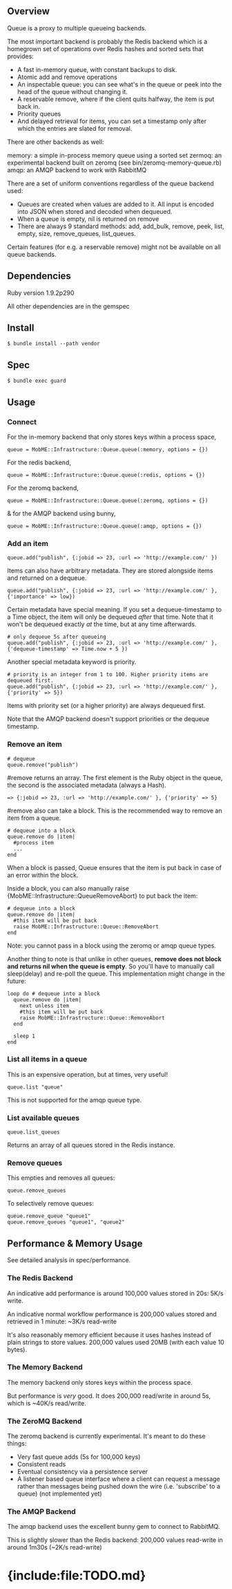 
## Overview
Queue is a proxy to multiple queueing backends.

The most important backend is probably the Redis backend which is a homegrown set of operations over Redis hashes and sorted sets that provides:

* A fast in-memory queue, with constant backups to disk.
* Atomic add and remove operations
* An inspectable queue: you can see what's in the queue or peek into the head of the queue without changing it.
* A reservable remove, where if the client quits halfway, the item is put back in.
* Priority queues
* And delayed retrieval for items, you can set a timestamp only after which the entries are slated for removal.

There are other backends as well: 

memory: a simple in-process memory queue using a sorted set
zermoq: an experimental backend built on zeromq (see bin/zeromq-memory-queue.rb)
amqp: an AMQP backend to work with RabbitMQ

There are a set of uniform conventions regardless of the queue backend used:

* Queues are created when values are added to it. All input is encoded into JSON when stored and decoded when dequeued.
* When a queue is empty, nil is returned on remove
* There are always 9 standard methods: add, add\_bulk, remove, peek, list, empty, size, remove\_queues, list_queues.

Certain features (for e.g. a reservable remove) might not be available on all queue backends.

## Dependencies

Ruby version 1.9.2p290

All other dependencies are in the gemspec

## Install

    $ bundle install --path vendor

## Spec
    
    $ bundle exec guard

## Usage

### Connect

For the in-memory backend that only stores keys within a process space,

    queue = MobME::Infrastructure::Queue.queue(:memory, options = {})
                                   
For the redis backend,             
                                   
    queue = MobME::Infrastructure::Queue.queue(:redis, options = {})
                                   
For the zeromq backend,            
                                   
    queue = MobME::Infrastructure::Queue.queue(:zeromq, options = {})
                                   
& for the AMQP backend using bunny,
                                   
    queue = MobME::Infrastructure::Queue.queue(:amqp, options = {})

### Add an item

    queue.add("publish", {:jobid => 23, :url => 'http://example.com/' })
    
Items can also have arbitrary metadata. They are stored alongside items and returned on a dequeue. 

    queue.add("publish", {:jobid => 23, :url => 'http://example.com/' }, {'importance' => low})

Certain metadata have special meaning. If you set a dequeue-timestamp to a Time object, the item will only be dequeued *after* that time. Note that it won't be dequeued exactly *at* the time, but at any time afterwards.

    # only dequeue 5s after queueing
    queue.add("publish", {:jobid => 23, :url => 'http://example.com/' }, {'dequeue-timestamp' => Time.now + 5 })

Another special metadata keyword is priority.

    # priority is an integer from 1 to 100. Higher priority items are dequeued first.
    queue.add("publish", {:jobid => 23, :url => 'http://example.com/' }, {'priority' => 5})

Items with priority set (or a higher priority) are always dequeued first.

Note that the AMQP backend doesn't support priorities or the dequeue timestamp.

### Remove an item

    # dequeue
    queue.remove("publish")
    
\#remove returns an array. The first element is the Ruby object in the queue, the second is the associated metadata (always a Hash).

    => {:jobid => 23, :url => 'http://example.com/' }, {'priority' => 5}
    
\#remove also can take a block. This is the recommended way to remove an item from a queue.

    # dequeue into a block
    queue.remove do |item|
      #process item
      ...
    end
    
When a block is passed, Queue ensures that the item is put back in case of an error within the block.

Inside a block, you can also manually raise {MobME::Infrastructure::QueueRemoveAbort} to put back the item:

    # dequeue into a block
    queue.remove do |item|
      #this item will be put back
      raise MobME::Infrastructure::Queue::RemoveAbort
    end
    
Note: you cannot pass in a block using the zeromq or amqp queue types.

Another thing to note is that unlike in other queues, **remove does not block and returns nil when the queue is empty**. So you'll have to manually call sleep(delay) and re-poll the queue. This implementation might change in the future:

    loop do	# dequeue into a block
      queue.remove do |item|
	  	next unless item
        #this item will be put back
        raise MobME::Infrastructure::Queue::RemoveAbort
      end
	  
	  sleep 1
	end
	
### List all items in a queue

This is an expensive operation, but at times, very useful!

    queue.list "queue"

This is not supported for the amqp queue type.

### List available queues

    queue.list_queues

Returns an array of all queues stored in the Redis instance.

### Remove queues

This empties and removes all queues:

    queue.remove_queues

To selectively remove queues:

    queue.remove_queue "queue1"
    queue.remove_queues "queue1", "queue2"

## Performance & Memory Usage

See detailed analysis in spec/performance.

### The Redis Backend

An indicative add performance is around 100,000 values stored in 20s: 5K/s write.

An indicative normal workflow performance is 200,000 values stored and retrieved in 1 minute: ~3K/s read-write

It's also reasonably memory efficient because it uses hashes instead of plain strings to store values. 200,000 values used 20MB (with each value 10 bytes).

### The Memory Backend

The memory backend only stores keys within the process space.

But performance is *very* good. It does 200,000 read/write in around 5s, which is ~40K/s read/write.

### The ZeroMQ Backend

The zeromq backend is currently experimental. It's meant to do these things:

* Very fast queue adds (5s for 100,000 keys)
* Consistent reads
* Eventual consistency via a persistence server
* A listener based queue interface where a client can request a message rather than messages being pushed down the wire (i.e. 'subscribe' to a queue) (not implemented yet)

### The AMQP Backend

The amqp backend uses the excellent bunny gem to connect to RabbitMQ.

This is slightly slower than the Redis backend: 200,000 values read-write in around 1m30s (~2K/s read-write)

# {include:file:TODO.md}
